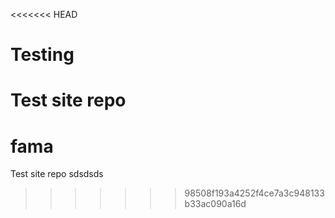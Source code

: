 <<<<<<< HEAD
# Testing
Test site repo
=======
# fama
Test site repo
sdsdsds
>>>>>>> 98508f193a4252f4ce7a3c948133b33ac090a16d

